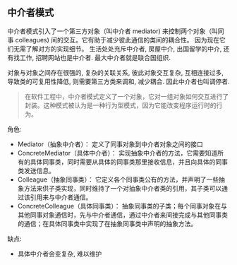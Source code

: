 ## 中介者模式
中介者模式引入了一个第三方对象（叫中介者 mediator) 来控制两个对象（叫同事 colleagues) 间的交互。它有助于减少彼此通信的类间的耦合性。
因为现在它们无需了解对方的实现细节。 生活处处充斥中介者, 房屋中介, 出国留学的中介, 还有找工作, 招聘网站也是中介者. 最大中介者就是联合国组织.

对象与对象之间存在很强的, 复杂的关联关系, 彼此对象交互复杂, 互相连接过多, 导致类的可复用性降低, 则需要第三方类来调和, 减少耦合. 因此中介者也叫调停者.

> 在软件工程中，中介者模式定义了一个对象，它对一组对象如何交互进行了封装。这种模式被认为是一种行为型模式，因为它能改变程序运行时的行为。

角色:
- Mediator（抽象中介者）： 定义了同事对象到中介者对象之间的接口
- ConcreteMediator（具体中介者）： 实现抽象中介者的方法，它需要知道所有的具体同事类，同时需要从具体的同事类那里接收信息，并且向具体的同事类发送信息。
- Colleague（抽象同事类）： 它定义各个同事类公有的方法，并声明了一些抽象方法来供子类实现，同时维持了一个对抽象中介者类的引用，其子类可以通过该引用来与中介者通信。
- ConcreteColleague（具体同事类）： 抽象同事类的子类；每个同事对象在与其他同事对象通信时，先与中介者通信，通过中介者来间接完成与其他同事类的通信；在具体同事类中实现了在抽象同事类中声明的抽象方法。

缺点:
- 具体中介者会变复杂, 难以维护

